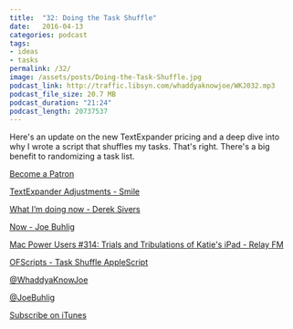 ```yaml
---
title:  "32: Doing the Task Shuffle"
date:   2016-04-13
categories: podcast
tags:
- ideas
- tasks
permalink: /32/
image: /assets/posts/Doing-the-Task-Shuffle.jpg
podcast_link: http://traffic.libsyn.com/whaddyaknowjoe/WKJ032.mp3
podcast_file_size: 20.7 MB
podcast_duration: "21:24"
podcast_length: 20737537
---
```

Here's an update on the new TextExpander pricing and a deep dive into why I wrote a script that shuffles my tasks. That's right. There's a big benefit to randomizing a task list.
<!--more-->

[Become a Patron](http://joebuhlig.com/patron/)

[TextExpander Adjustments - Smile](https://smilesoftware.com/textexpander/entry/textexpander-adjustments)

[What I’m doing now - Derek Sivers](https://sivers.org/now)

[Now - Joe Buhlig](http://now.joebuhlig.com)

[Mac Power Users #314: Trials and Tribulations of Katie's iPad - Relay FM](https://www.relay.fm/mpu/314)

[OFScripts - Task Shuffle AppleScript](https://github.com/joebuhlig/OFScripts/tree/master/Task%20Shuffle)

[@WhaddyaKnowJoe](https://twitter.com/whaddyaknowjoe)

[@JoeBuhlig](https://twitter.com/JoeBuhlig)

[Subscribe on iTunes](https://itunes.apple.com/us/podcast/whaddya-know-joe/id1035426948)